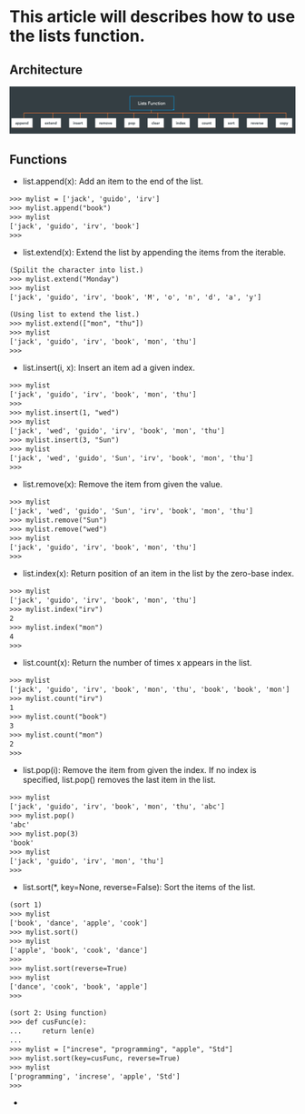 # This article will describes how to use the lists function.

## Architecture
![alt text](https://github.com/reumng120/Python_basic/blob/main/lists_function/lists_function.png?raw=true)

## Functions
- list.append(x): Add an item to the end of the list.
```
>>> mylist = ['jack', 'guido', 'irv']
>>> mylist.append("book")
>>> mylist
['jack', 'guido', 'irv', 'book']
>>> 
```
- list.extend(x): Extend the list by appending the items from the iterable.
```
(Spilit the character into list.)
>>> mylist.extend("Monday")
>>> mylist
['jack', 'guido', 'irv', 'book', 'M', 'o', 'n', 'd', 'a', 'y']
```
```
(Using list to extend the list.)
>>> mylist.extend(["mon", "thu"])
>>> mylist
['jack', 'guido', 'irv', 'book', 'mon', 'thu']
>>>
```
- list.insert(i, x): Insert an item ad a given index.
```
>>> mylist
['jack', 'guido', 'irv', 'book', 'mon', 'thu']
>>> 
>>> mylist.insert(1, "wed")
>>> mylist
['jack', 'wed', 'guido', 'irv', 'book', 'mon', 'thu']
>>> mylist.insert(3, "Sun")
>>> mylist
['jack', 'wed', 'guido', 'Sun', 'irv', 'book', 'mon', 'thu']
>>> 
```
- list.remove(x): Remove the item from given the value.
```
>>> mylist
['jack', 'wed', 'guido', 'Sun', 'irv', 'book', 'mon', 'thu']
>>> mylist.remove("Sun")
>>> mylist.remove("wed")
>>> mylist
['jack', 'guido', 'irv', 'book', 'mon', 'thu']
>>> 
```
- list.index(x): Return position of an item in the list by the zero-base index.
```
>>> mylist
['jack', 'guido', 'irv', 'book', 'mon', 'thu']
>>> mylist.index("irv")
2
>>> mylist.index("mon")
4
>>> 
```
- list.count(x): Return the number of times x appears in the list.
```
>>> mylist
['jack', 'guido', 'irv', 'book', 'mon', 'thu', 'book', 'book', 'mon']
>>> mylist.count("irv")
1
>>> mylist.count("book")
3
>>> mylist.count("mon")
2
>>> 
```
- list.pop(i): Remove the item from given the index. If no index is specified, list.pop() removes the last item in the list.
```
>>> mylist
['jack', 'guido', 'irv', 'book', 'mon', 'thu', 'abc']
>>> mylist.pop()
'abc'
>>> mylist.pop(3)
'book'
>>> mylist
['jack', 'guido', 'irv', 'mon', 'thu']
>>> 
```
- list.sort(*, key=None, reverse=False): Sort the items of the list.
```
(sort 1)
>>> mylist
['book', 'dance', 'apple', 'cook']
>>> mylist.sort()
>>> mylist
['apple', 'book', 'cook', 'dance']
>>> 
>>> mylist.sort(reverse=True)
>>> mylist
['dance', 'cook', 'book', 'apple']
>>> 
```
```
(sort 2: Using function)
>>> def cusFunc(e):
...     return len(e)
... 
>>> mylist = ["increse", "programming", "apple", "Std"]
>>> mylist.sort(key=cusFunc, reverse=True)
>>> mylist
['programming', 'increse', 'apple', 'Std']
>>> 
```
- 
